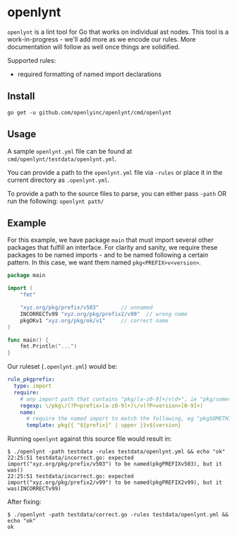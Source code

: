 # openlynt

`openlynt` is a lint tool for Go that works on individual ast nodes.
This tool is a work-in-progress - we'll add more as we encode our rules.
More documentation will follow as well once things are solidified.

Supported rules:

- required formatting of named import declarations

## Install

    go get -u github.com/openlyinc/openlynt/cmd/openlynt

## Usage

A sample `openlynt.yml` file can be found at `cmd/openlynt/testdata/openlynt.yml`.

You can provide a path to the `openlynt.yml` file via `-rules` or place it in
the current directory as `.openlynt.yml`.

To provide a path to the source files to parse, you can either pass `-path` OR
run the following: `openlynt path/`

## Example

For this example, we have package `main` that must import several other
packages that fulfill an interface. For clarity and sanity, we require these
packages to be named imports - and to be named following a certain pattern.
In this case, we want them named `pkg<PREFIX>v<version>`.


```go
package main

import (
	"fmt"

	"xyz.org/pkg/prefix/v503"		// unnamed
	INCORRECTv99 "xyz.org/pkg/prefix2/v99"	// wrong name
	pkgOKv1 "xyz.org/pkg/ok/v1"		// correct name
)

func main() {
	fmt.Println("...")
}
```


Our ruleset (`.openlynt.yml`) would be:

```yaml
rule_pkgprefix:
  type: import
  require:
    # any import path that contains "pkg/[a-z0-9]+/v\d+", ie "pkg/something/v1"
    regexp: \/pkg\/(?P<prefix>[a-z0-9]+)\/v(?P<version>[0-9]+)
    name:
      # require the named import to match the following, eg "pkgSOMETHINGv1"
      template: pkg{{ "${prefix}" | upper }}v${version}
```


Running `openlynt` against this source file would result in:

```
$ ./openlynt -path testdata -rules testdata/openlynt.yml && echo "ok"
22:25:51 testdata/incorrect.go: expected import("xyz.org/pkg/prefix/v503") to be named(pkgPREFIXv503), but it was()
22:25:51 testdata/incorrect.go: expected import("xyz.org/pkg/prefix2/v99") to be named(pkgPREFIX2v99), but it was(INCORRECTv99)
```

After fixing:

```
$ ./openlynt -path testdata/correct.go -rules testdata/openlynt.yml && echo "ok"
ok
```

